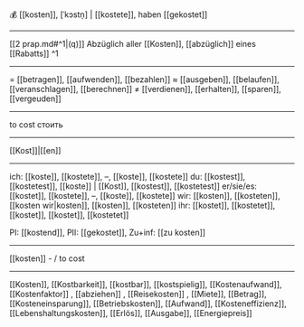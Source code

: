 💰 [[kosten]], [ˈkɔstn̩] | [[kostete]], haben [[gekostet]]

---
[[2 prap.md#^1|(q)]] Abzüglich aller [[Kosten]], [[abzüglich]] eines [[Rabatts]] ^1

---
= [[betragen]], [[aufwenden]], [[bezahlen]]
≈ [[ausgeben]], [[belaufen]], [[veranschlagen]], [[berechnen]]
≠ [[verdienen]], [[erhalten]], [[sparen]], [[vergeuden]]

---
to cost
стоить

---
[[Kost]]|[[en]]

---
ich: [[koste]], [[kostete]], –, [[koste]], [[kostete]]
du: [[kostest]], [[kostetest]], [[koste]] | [[Kost]], [[kostest]], [[kostetest]]
er/sie/es: [[kostet]], [[kostete]], –, [[koste]], [[kostete]]
wir: [[kosten]], [[kosteten]], [[kosten wir|kosten]], [[kosten]], [[kosteten]]
ihr: [[kostet]], [[kostetet]], [[kostet]], [[kostet]], [[kostetet]]

PI: [[kostend]], PII: [[gekostet]], Zu+inf: [[zu kosten]]

---
[[kosten]] - / to cost

---
[[Kosten]], [[Kostbarkeit]], [[kostbar]], [[kostspielig]], [[Kostenaufwand]], [[Kostenfaktor]]
, [[abziehen]]
, [[Reisekosten]]
, [[Miete]], [[Betrag]], [[Kosteneinsparung]], [[Betriebskosten]], [[Aufwand]], [[Kosteneffizienz]], [[Lebenshaltungskosten]], [[Erlös]], [[Ausgabe]], [[Energiepreis]]